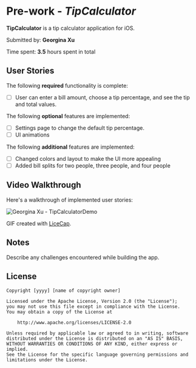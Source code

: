 # Pre-work - *TipCalculator*

**TipCalculator** is a tip calculator application for iOS.

Submitted by: **Georgina Xu**

Time spent: **3.5** hours spent in total

## User Stories

The following **required** functionality is complete:

* [ ] User can enter a bill amount, choose a tip percentage, and see the tip and total values.

The following **optional** features are implemented:
* [ ] Settings page to change the default tip percentage.
* [ ] UI animations

The following **additional** features are implemented:
* [ ] Changed colors and layout to make the UI more appealing
* [ ] Added bill splits for two people, three people, and four people

## Video Walkthrough 

Here's a walkthrough of implemented user stories:

<img src='https://drive.google.com/file/d/1iK8OB1xKd98oG_2vYmV_rK2OuepnMNTc/view?usp=sharing' title='Georgina Xu - TipCalculatorDemo'/>

GIF created with [LiceCap](http://www.cockos.com/licecap/).

## Notes

Describe any challenges encountered while building the app.

## License

    Copyright [yyyy] [name of copyright owner]

    Licensed under the Apache License, Version 2.0 (the "License");
    you may not use this file except in compliance with the License.
    You may obtain a copy of the License at

        http://www.apache.org/licenses/LICENSE-2.0

    Unless required by applicable law or agreed to in writing, software
    distributed under the License is distributed on an "AS IS" BASIS,
    WITHOUT WARRANTIES OR CONDITIONS OF ANY KIND, either express or implied.
    See the License for the specific language governing permissions and
    limitations under the License.
